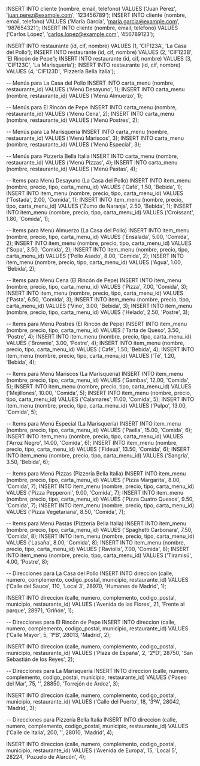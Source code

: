 INSERT INTO cliente (nombre, email, telefono) VALUES ('Juan Pérez', 'juan.perez@example.com', '123456789');
INSERT INTO cliente (nombre, email, telefono) VALUES ('María García', 'maria.garcia@example.com', '987654321');
INSERT INTO cliente (nombre, email, telefono) VALUES ('Carlos López', 'carlos.lopez@example.com', '456789123');

INSERT INTO restaurante (id, cif, nombre) VALUES (1, 'CIF123A', 'La Casa del Pollo');
INSERT INTO restaurante (id, cif, nombre) VALUES (2, 'CIF123B', 'El Rincón de Pepe');
INSERT INTO restaurante (id, cif, nombre) VALUES (3, 'CIF123C', 'La Marisquería');
INSERT INTO restaurante (id, cif, nombre) VALUES (4, 'CIF123D', 'Pizzería Bella Italia');

-- Menús para La Casa del Pollo
INSERT INTO carta_menu (nombre, restaurante_id) VALUES ('Menú Desayuno', 1);
INSERT INTO carta_menu (nombre, restaurante_id) VALUES ('Menú Almuerzo', 1);

-- Menús para El Rincón de Pepe
INSERT INTO carta_menu (nombre, restaurante_id) VALUES ('Menú Cena', 2);
INSERT INTO carta_menu (nombre, restaurante_id) VALUES ('Menú Postres', 2);

-- Menús para La Marisquería
INSERT INTO carta_menu (nombre, restaurante_id) VALUES ('Menú Mariscos', 3);
INSERT INTO carta_menu (nombre, restaurante_id) VALUES ('Menú Especial', 3);

-- Menús para Pizzería Bella Italia
INSERT INTO carta_menu (nombre, restaurante_id) VALUES ('Menú Pizzas', 4);
INSERT INTO carta_menu (nombre, restaurante_id) VALUES ('Menú Pastas', 4);

-- Items para Menú Desayuno (La Casa del Pollo)
INSERT INTO item_menu (nombre, precio, tipo, carta_menu_id) VALUES ('Café', 1.50, 'Bebida', 1);
INSERT INTO item_menu (nombre, precio, tipo, carta_menu_id) VALUES ('Tostada', 2.00, 'Comida', 1);
INSERT INTO item_menu (nombre, precio, tipo, carta_menu_id) VALUES ('Zumo de Naranja', 2.50, 'Bebida', 1);
INSERT INTO item_menu (nombre, precio, tipo, carta_menu_id) VALUES ('Croissant', 1.80, 'Comida', 1);

-- Items para Menú Almuerzo (La Casa del Pollo)
INSERT INTO item_menu (nombre, precio, tipo, carta_menu_id) VALUES ('Ensalada', 5.00, 'Comida', 2);
INSERT INTO item_menu (nombre, precio, tipo, carta_menu_id) VALUES ('Sopa', 3.50, 'Comida', 2);
INSERT INTO item_menu (nombre, precio, tipo, carta_menu_id) VALUES ('Pollo Asado', 8.00, 'Comida', 2);
INSERT INTO item_menu (nombre, precio, tipo, carta_menu_id) VALUES ('Agua', 1.00, 'Bebida', 2);

-- Items para Menú Cena (El Rincón de Pepe)
INSERT INTO item_menu (nombre, precio, tipo, carta_menu_id) VALUES ('Pizza', 7.00, 'Comida', 3);
INSERT INTO item_menu (nombre, precio, tipo, carta_menu_id) VALUES ('Pasta', 6.50, 'Comida', 3);
INSERT INTO item_menu (nombre, precio, tipo, carta_menu_id) VALUES ('Vino', 3.00, 'Bebida', 3);
INSERT INTO item_menu (nombre, precio, tipo, carta_menu_id) VALUES ('Helado', 2.50, 'Postre', 3);

-- Items para Menú Postres (El Rincón de Pepe)
INSERT INTO item_menu (nombre, precio, tipo, carta_menu_id) VALUES ('Tarta de Queso', 3.50, 'Postre', 4);
INSERT INTO item_menu (nombre, precio, tipo, carta_menu_id) VALUES ('Brownie', 3.00, 'Postre', 4);
INSERT INTO item_menu (nombre, precio, tipo, carta_menu_id) VALUES ('Café', 1.50, 'Bebida', 4);
INSERT INTO item_menu (nombre, precio, tipo, carta_menu_id) VALUES ('Té', 1.20, 'Bebida', 4);

-- Items para Menú Mariscos (La Marisquería)
INSERT INTO item_menu (nombre, precio, tipo, carta_menu_id) VALUES ('Gambas', 12.00, 'Comida', 5);
INSERT INTO item_menu (nombre, precio, tipo, carta_menu_id) VALUES ('Mejillones', 10.00, 'Comida', 5);
INSERT INTO item_menu (nombre, precio, tipo, carta_menu_id) VALUES ('Calamares', 11.00, 'Comida', 5);
INSERT INTO item_menu (nombre, precio, tipo, carta_menu_id) VALUES ('Pulpo', 13.00, 'Comida', 5);

-- Items para Menú Especial (La Marisquería)
INSERT INTO item_menu (nombre, precio, tipo, carta_menu_id) VALUES ('Paella', 15.00, 'Comida', 6);
INSERT INTO item_menu (nombre, precio, tipo, carta_menu_id) VALUES ('Arroz Negro', 14.00, 'Comida', 6);
INSERT INTO item_menu (nombre, precio, tipo, carta_menu_id) VALUES ('Fideuá', 13.50, 'Comida', 6);
INSERT INTO item_menu (nombre, precio, tipo, carta_menu_id) VALUES ('Sangría', 3.50, 'Bebida', 6);

-- Items para Menú Pizzas (Pizzería Bella Italia)
INSERT INTO item_menu (nombre, precio, tipo, carta_menu_id) VALUES ('Pizza Margarita', 8.00, 'Comida', 7);
INSERT INTO item_menu (nombre, precio, tipo, carta_menu_id) VALUES ('Pizza Pepperoni', 9.00, 'Comida', 7);
INSERT INTO item_menu (nombre, precio, tipo, carta_menu_id) VALUES ('Pizza Cuatro Quesos', 9.50, 'Comida', 7);
INSERT INTO item_menu (nombre, precio, tipo, carta_menu_id) VALUES ('Pizza Vegetariana', 8.50, 'Comida', 7);

-- Items para Menú Pastas (Pizzería Bella Italia)
INSERT INTO item_menu (nombre, precio, tipo, carta_menu_id) VALUES ('Spaghetti Carbonara', 7.50, 'Comida', 8);
INSERT INTO item_menu (nombre, precio, tipo, carta_menu_id) VALUES ('Lasaña', 8.00, 'Comida', 8);
INSERT INTO item_menu (nombre, precio, tipo, carta_menu_id) VALUES ('Raviolis', 7.00, 'Comida', 8);
INSERT INTO item_menu (nombre, precio, tipo, carta_menu_id) VALUES ('Tiramisú', 4.00, 'Postre', 8);

-- Direcciones para La Casa del Pollo
INSERT INTO direccion (calle, numero, complemento, codigo_postal, municipio, restaurante_id) 
VALUES ('Calle del Sauce', 110, 'Local 3', 28970, 'Humanes de Madrid', 1);

INSERT INTO direccion (calle, numero, complemento, codigo_postal, municipio, restaurante_id) 
VALUES ('Avenida de las Flores', 21, 'Frente al parque', 28971, 'Griñón', 1);

-- Direcciones para El Rincón de Pepe
INSERT INTO direccion (calle, numero, complemento, codigo_postal, municipio, restaurante_id) 
VALUES ('Calle Mayor', 5, '1ºB', 28013, 'Madrid', 2);

INSERT INTO direccion (calle, numero, complemento, codigo_postal, municipio, restaurante_id) 
VALUES ('Plaza de España', 2, '2ºD', 28750, 'San Sebastián de los Reyes', 2);

-- Direcciones para La Marisquería
INSERT INTO direccion (calle, numero, complemento, codigo_postal, municipio, restaurante_id) 
VALUES ('Paseo del Mar', 75, '', 28850, 'Torrejón de Ardoz', 3);

INSERT INTO direccion (calle, numero, complemento, codigo_postal, municipio, restaurante_id) 
VALUES ('Calle del Puerto', 18, '3ºA', 28042, 'Madrid', 3);

-- Direcciones para Pizzería Bella Italia
INSERT INTO direccion (calle, numero, complemento, codigo_postal, municipio, restaurante_id) 
VALUES ('Calle de Italia', 200, '', 28010, 'Madrid', 4);

INSERT INTO direccion (calle, numero, complemento, codigo_postal, municipio, restaurante_id) 
VALUES ('Avenida de Europa', 15, 'Local 5', 28224, 'Pozuelo de Alarcón', 4);
